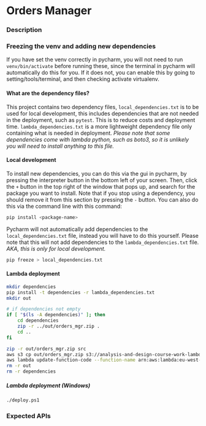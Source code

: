 # Orders Manager

### Description

### Freezing the venv and adding new dependencies
If you have set the venv correctly in pycharm, you will not need to run `venv/bin/activate` before running these, since
the terminal in pycharm will automatically do this for you. If it does not, you can enable this by going to 
setting/tools/terminal, and then checking activate virtualenv.
#### What are the dependency files?
This project contains two dependency files, `local_dependencies.txt` is to be used for local development, this includes 
dependencies that are not needed in the deployment, such as `pytest`. This is to reduce costs and deployment time.
`lambda_dependencies.txt` is a more lightweight dependency file only containing what is needed in deployment. _Please
note that some dependencies come with lambda python, such as boto3, so it is unlikely you will need to install anything
to this file._
#### Local development
To install new dependencies, you can do this via the gui in pycharm, by pressing the interpreter button in the bottom 
left of your screen. Then, click the `+` button in the top right of the window that pops up, and search for the package 
you want to install. Note that if you stop using a dependency, you should remove it from this section by pressing the 
`-` button. You can also do this via the command line with this command:
```bash
pip install <package-name>
```
Pycharm will not automatically add dependencies to the `local_dependencies.txt` file, instead you will have to do this
yourself. Please note that this will not add dependencies to the `lambda_dependencies.txt` file.
_AKA, this is only for local development._
```bash
pip freeze > local_dependencies.txt
```
#### Lambda deployment
```bash
mkdir dependencies
pip install -t dependencies -r lambda_dependencies.txt
mkdir out

# if dependencies not empty
if [ "$(ls -A dependencies)" ]; then
    cd dependencies
    zip -r ../out/orders_mgr.zip .
    cd ..
fi

zip -r out/orders_mgr.zip src
aws s3 cp out/orders_mgr.zip s3://analysis-and-design-course-work-lambda-buckets/orders_mgr.zip
aws lambda update-function-code --function-name arn:aws:lambda:eu-west-1:203163753194:function:FfSmartAppTheOneWeAreWork-AnalysisAndDesignOrdersM-Q5wAIRISq5SD --s3-bucket analysis-and-design-course-work-lambda-buckets --s3-key orders_mgr.zip 
rm -r out
rm -r dependencies
```
##### Lambda deployment (Windows)
```sh
./deploy.ps1
```


### Expected APIs
